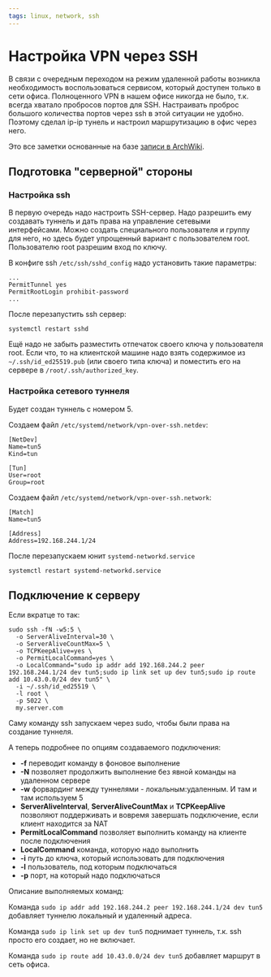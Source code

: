 ```yaml
---
tags: linux, network, ssh
---
```


# Настройка VPN через SSH

В связи с очередным переходом на режим удаленной работы возникла необходимость
воспользоваться сервисом, который доступен только в сети офиса. Полноценного VPN
в нашем офисе никогда не было, т.к. всегда хватало пробросов портов для SSH.
Настраивать проброс большого количества портов через ssh в этой ситуации не
удобно. Поэтому сделал ip-ip тунель и настроил маршрутизацию в офис через него.

Это все заметки основанные на базе
[записи в ArchWiki](https://wiki.archlinux.org/index.php/VPN_over_SSH).


## Подготовка "серверной" стороны

### Настройка ssh

В первую очередь надо настроить SSH-сервер. Надо разрешить ему создавать туннель
и дать права на управление сетевыми интерфейсами. Можно создать специального
пользователя и группу для него, но здесь будет упрощенный вариант c
пользователем root. Пользователю root разрешим вход по ключу.

В конфиге ssh `/etc/ssh/sshd_config` надо установить такие параметры:

```
...
PermitTunnel yes
PermitRootLogin prohibit-password
...
```

После перезапустить ssh сервер:

```
systemctl restart sshd
```

Ещё надо не забыть разместить отпечаток своего ключа у пользователя root.
Если что, то на клиентской машине надо взять содержимое из `~/.ssh/id_ed25519.pub`
(или своего типа ключа) и поместить его на сервере в `/root/.ssh/authorized_key`.

### Настройка сетевого туннеля

Будет создан туннель с номером 5.

Создаем файл `/etc/systemd/network/vpn-over-ssh.netdev`:

```
[NetDev]
Name=tun5
Kind=tun

[Tun]
User=root
Group=root
```

Создаем файл `/etc/systemd/network/vpn-over-ssh.network`:

```
[Match]
Name=tun5

[Address]
Address=192.168.244.1/24
```

После перезапускаем юнит `systemd-networkd.service`

```
systemctl restart systemd-networkd.service
```

## Подключение к серверу

Если вкратце то так:

```
sudo ssh -fN -w5:5 \
  -o ServerAliveInterval=30 \
  -o ServerAliveCountMax=5 \
  -o TCPKeepAlive=yes \
  -o PermitLocalCommand=yes \
  -o LocalCommand="sudo ip addr add 192.168.244.2 peer 192.168.244.1/24 dev tun5;sudo ip link set up dev tun5;sudo ip route add 10.43.0.0/24 dev tun5" \
  -i ~/.ssh/id_ed25519 \
  -l root \
  -p 5022 \
  my.server.com
```

Саму команду ssh запускаем через sudo, чтобы были права на создание туннеля.

А теперь подробнее по опциям создаваемого подключения:

 - **-f** переводит команду в фоновое выполнение
 - **-N** позволяет продолжить выполнение без явной команды на удаленном сервере
 - **-w** форвардинг между туннелями - локальным:удаленным. И там и там используем 5
 - **ServerAliveInterval**, **ServerAliveCountMax** и **TCPKeepAlive** позволяют поддерживать и вовремя завершать подключение, если клиент находится за NAT
 - **PermitLocalCommand** позволяет выполнить команду на клиенте после подключения
 - **LocalCommand** команда, которую надо выполнить
 - **-i** путь до ключа, который использовать для подключения
 - **-l** пользователь, под которым подключаться
 - **-p** порт, на который надо подключаться

Описание выполняемых команд:

Команда `sudo ip addr add 192.168.244.2 peer 192.168.244.1/24 dev tun5`
добавляет туннелю локальный и удаленный адреса.

Команда `sudo ip link set up dev tun5` поднимает туннель, т.к. ssh просто его
создает, но не включает.

Команда `sudo ip route add 10.43.0.0/24 dev tun5` добавляет маршрут в сеть офиса.

